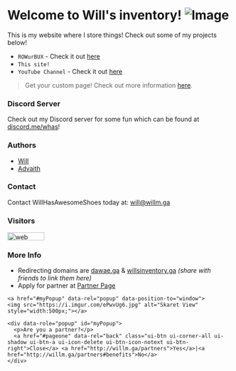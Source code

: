
# Welcome to Will's inventory! ![Image](https://www.concursive.com/show/matt-r/signature-image/airplane-icon-100x100.png)

This is my website where I store things! Check out some of my projects below!
- `ROWurBUX` - Check it out [here](http://rowurbux.weebly.com)
- `This site!`
- `YouTube Channel` - Check it out [here](https://www.youtube.com/embed/fVaeDvmnqBM)

>Get your custom page! Check out more information [here](https://willm.ga/partners#benefits).

### Discord Server
Check out my Discord server for some fun which can be found at [discord.me/whas](https://discord.me/whas)!

### Authors
- [Will](https://github.com/whasonyt)
- [Advaith](https://github.com/advaith1)

### Contact

Contact WillHasAwesomeShoes today at: [will@willm.ga](mailto:will@willm.ga)


### Visitors <!-- Start of SimpleHitCounter Code -->
<div align="left"><a href="http://www.simplehitcounter.com" target="_blank"><img src="http://simplehitcounter.com/hit.php?uid=2336664&f=16777215&b=16711680" border="0" height="18" width="83" alt="web counter"></a><br><a href="http://www.simplehitcounter.com" target="_blank" style="text-decoration:none;"></a></div>
<!-- End of SimpleHitCounter Code -->


### More Info
- Redirecting domains are [dawae.ga](https://dawae.ga) & [willsinventory.ga](https://willsinventory.ga) *(share with friends to link them here)*
- Apply for partner at [Partner Page](partners)

<html>
<head>
<meta name="viewport" content="width=device-width, initial-scale=1">
<link rel="stylesheet" href="https://code.jquery.com/mobile/1.4.5/jquery.mobile-1.4.5.min.css">
<script src="https://code.jquery.com/jquery-1.11.3.min.js"></script>
<script src="https://code.jquery.com/mobile/1.4.5/jquery.mobile-1.4.5.min.js"></script>
</head>
<body>

    <a href="#myPopup" data-rel="popup" data-position-to="window">
    <img src="https://i.imgur.com/ePwvUg6.jpg" alt="Skaret View" style="width:500px;"></a>

    <div data-role="popup" id="myPopup">
      <p>Are you a partner?</p> 
      <a href="#pageone" data-rel="back" class="ui-btn ui-corner-all ui-shadow ui-btn-a ui-icon-delete ui-btn-icon-notext ui-btn-right">Close</a> <a href="http://willm.ga/partners">Yes</a>|<a href="http://willm.ga/partners#benefits">No</a>
    </div> 

  </div>
</div> 

</body>
</html>

